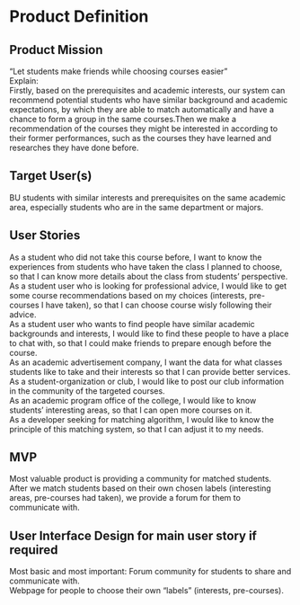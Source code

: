 # Product Definition     
## Product Mission   
“Let students make friends while choosing courses easier”    
Explain:       
Firstly, based on the prerequisites and academic interests, our system can recommend potential students who have similar background and academic expectations, by which they are able to match automatically and have a chance to form a group in the same courses.Then we make a recommendation of the courses they might be interested in according to their former performances, such as the courses they have learned and researches they have done before.    

## Target User(s)     
BU students with similar interests and prerequisites on the same academic area, especially students who are in the same department or majors.    

## User Stories      
As a student who did not take this course before, I want to know the experiences from students who have taken the class I planned to choose, so that I can know more details about the class from students’ perspective.   
As a student user who is looking for professional advice, I would like to get some course recommendations based on my choices (interests, pre-courses I have taken), so that I can choose course wisly following their advice.    
As a student user who wants to find people have similar academic backgrounds and interests, I would like to find these people to have a place to chat with, so that I could make friends to prepare enough before the course.   
As an academic advertisement company, I want the data for what classes students like to take and their interests so that I can provide better services.     
As a student-organization or club, I would like to post our club information in the community of the targeted courses.     
As an academic program office of the college, I would like to know students’ interesting areas, so that I can open more courses on it.    
As a developer seeking for matching algorithm, I would like to know the principle of this matching system, so that I can adjust it to my needs.    

## MVP      
Most valuable product is providing a community for matched students.    
After we match students based on their own chosen labels (interesting areas, pre-courses had taken), we provide a forum for them to communicate with.    

## User Interface Design for main user story if required      
Most basic and most important: Forum community for students to share and communicate with.   
Webpage for people to choose their own “labels” (interests, pre-courses).   
